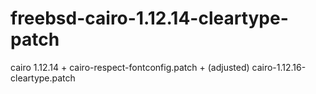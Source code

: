 freebsd-cairo-1.12.14-cleartype-patch
=====================================
cairo 1.12.14 + cairo-respect-fontconfig.patch + (adjusted) cairo-1.12.16-cleartype.patch
